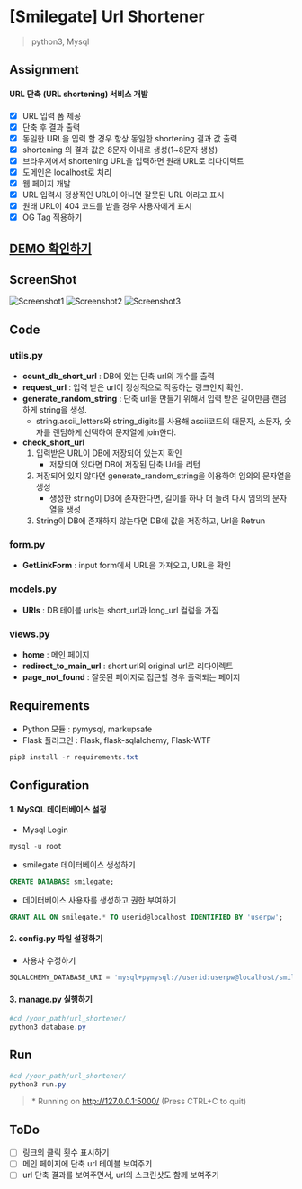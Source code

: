 # [Smilegate] Url Shortener

> python3, Mysql

## Assignment
#### URL 단축 (URL shortening) 서비스 개발

- [x] URL 입력 폼 제공
- [x] 단축 후 결과 출력
- [x] 동일한 URL을 입력 할 경우 항상 동일한 shortening 결과 값 출력
- [x] shortening 의 결과 값은 8문자 이내로 생성(1~8문자 생성)
- [x] 브라우저에서 shortening URL을 입력하면 원래 URL로 리다이렉트
- [x] 도메인은 localhost로 처리 
- [x] 웹 페이지 개발
- [x] URL 입력시 정상적인 URL이 아니면 잘못된 URL 이라고 표시
- [x] 원래 URL이 404 코드를 받을 경우 사용자에게 표시
- [x] OG Tag 적용하기

## [DEMO 확인하기](http://13.125.81.144:5000/)
## ScreenShot
![Screenshot1](http://dl.dropbox.com/s/nfed4l5l68p2pg7/screenshot1.png)
![Screenshot2](http://dl.dropbox.com/s/yyybkgebmrlry78/screenshot2.png)
![Screenshot3](http://dl.dropbox.com/s/ffw2dn4be99dl5l/screenshot3.png)
## Code
### utils.py
* **count_db_short_url** : DB에 있는 단축 url의 개수를 출력
* **request_url** :  입력 받은 url이 정상적으로 작동하는 링크인지 확인.
* **generate\_random\_string** : 단축 url을 만들기 위해서 입력 받은 길이만큼 랜덤하게 string을 생성.
	* string.ascii\_letters와 string\_digits를 사용해 ascii코드의 대문자, 소문자, 숫자를 랜덤하게 선택하여 문자열에 join한다.
* **check_short_url**
	1. 입력받은 URL이 DB에 저장되어 있는지 확인
		* 저장되어 있다면 DB에 저장된 단축 Url을 리턴
	2. 저장되어 있지 않다면 generate\_random\_string을 이용하여 임의의 문자열을 생성
		* 생성한 string이 DB에 존재한다면, 길이를 하나 더 늘려 다시 임의의 문자열을 생성
	3. String이 DB에 존재하지 않는다면 DB에 값을 저장하고, Url을 Retrun
### form.py
* **GetLinkForm** : input form에서 URL을 가져오고, URL을 확인
### models.py
* **URls** : DB 테이블 urls는 short_url과 long_url 컬럼을 가짐
### views.py
* **home** : 메인 페이지
* **redirect_to_main_url** : short url의 original url로 리다이렉트
* **page_not_found** : 잘못된 페이지로 접근할 경우 출력되는 페이지

## Requirements
* Python 모듈 : pymysql, markupsafe
* Flask 플러그인 : Flask, flask-sqlalchemy, Flask-WTF
```powershell
pip3 install -r requirements.txt
```

## Configuration
#### 1. MySQL 데이터베이스 설정
* Mysql Login
```powershell
mysql -u root
```
* smilegate 데이터베이스 생성하기
```sql
CREATE DATABASE smilegate;
```
* 데이터베이스 사용자를 생성하고 권한 부여하기
```sql
GRANT ALL ON smilegate.* TO userid@localhost IDENTIFIED BY 'userpw';
```
#### 2. config.py 파일 설정하기
* 사용자 수정하기
```python
SQLALCHEMY_DATABASE_URI = 'mysql+pymysql://userid:userpw@localhost/smilegate'
```
#### 3. manage.py 실행하기
```powershell
#cd /your_path/url_shortener/
python3 database.py
```
## Run
```powershell
#cd /your_path/url_shortener/
python3 run.py
```
>  \* Running on http://127.0.0.1:5000/ (Press CTRL+C to quit)

## ToDo
- [ ] 링크의 클릭 횟수 표시하기
- [ ] 메인 페이지에 단축 url 테이블 보여주기
- [ ] url 단축 결과를 보여주면서, url의 스크린샷도 함께 보여주기
